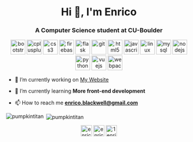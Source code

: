 <h1 align="center">Hi 👋, I'm Enrico</h1>
<h3 align="center">A Computer Science student at CU-Boulder</h3>

<p align="center"><img src="https://devicons.github.io/devicon/devicon.git/icons/bootstrap/bootstrap-plain.svg" alt="bootstrap" width="40" height="40"/> <img src="https://devicons.github.io/devicon/devicon.git/icons/cplusplus/cplusplus-original.svg" alt="cplusplus" width="40" height="40"/> <img src="https://devicons.github.io/devicon/devicon.git/icons/css3/css3-original-wordmark.svg" alt="css3" width="40" height="40"/> <img src="https://www.vectorlogo.zone/logos/firebase/firebase-icon.svg" alt="firebase" width="40" height="40"/> <img src="https://www.vectorlogo.zone/logos/pocoo_flask/pocoo_flask-icon.svg" alt="flask" width="40" height="40"/> <img src="https://www.vectorlogo.zone/logos/git-scm/git-scm-icon.svg" alt="git" width="40" height="40"/> <img src="https://devicons.github.io/devicon/devicon.git/icons/html5/html5-original-wordmark.svg" alt="html5" width="40" height="40"/> <img src="https://devicons.github.io/devicon/devicon.git/icons/javascript/javascript-original.svg" alt="javascript" width="40" height="40"/> <img src="https://devicons.github.io/devicon/devicon.git/icons/linux/linux-original.svg" alt="linux" width="40" height="40"/> <img src="https://devicons.github.io/devicon/devicon.git/icons/mysql/mysql-original-wordmark.svg" alt="mysql" width="40" height="40"/> <img src="https://devicons.github.io/devicon/devicon.git/icons/nodejs/nodejs-original-wordmark.svg" alt="nodejs" width="40" height="40"/> <img src="https://devicons.github.io/devicon/devicon.git/icons/python/python-original.svg" alt="python" width="40" height="40"/> <img src="https://devicons.github.io/devicon/devicon.git/icons/vuejs/vuejs-original-wordmark.svg" alt="vuejs" width="40" height="40"/> <img src="https://devicons.github.io/devicon/devicon.git/icons/webpack/webpack-original.svg" alt="webpack" width="40" height="40"/></p>

- 🔭 I’m currently working on [My Website](https://enricoblackwell.com)

- 🌱 I’m currently learning **More front-end development**

- 📫 How to reach me [**enrico.blackwell@gmail.com**](mailto:enrico.blackwell@gmail.com)

<p><img align="left" src="https://github-readme-stats-three-murex.vercel.app/api/top-langs/?username=pumpkintitan&layout=compact&hide=html&theme=vue" alt="pumpkintitan" /></p>
<p>&nbsp;<img align="center" src="https://github-readme-stats-three-murex.vercel.app/api?username=pumpkintitan&count_private=true&show_icons=true&theme=vue&include_all_commits=true" alt="pumpkintitan" /></p>

<p align="center">
<a href="https://linkedin.com/in/enrico-blackwell-ab5677168" target="blank"><img align="center" src="https://cdn.jsdelivr.net/npm/simple-icons@3.0.1/icons/linkedin.svg" alt="enrico-blackwell-ab5677168" height="30" width="30" /></a>
<a href="https://kaggle.com/enricoblackwell" target="blank"><img align="center" src="https://cdn.jsdelivr.net/npm/simple-icons@3.0.1/icons/kaggle.svg" alt="enricoblackwell" height="30" width="30" /></a>
<a href="https://instagram.com/1enrico.b" target="blank"><img align="center" src="https://cdn.jsdelivr.net/npm/simple-icons@3.0.1/icons/instagram.svg" alt="1enrico.b" height="30" width="30" /></a>
</p>
